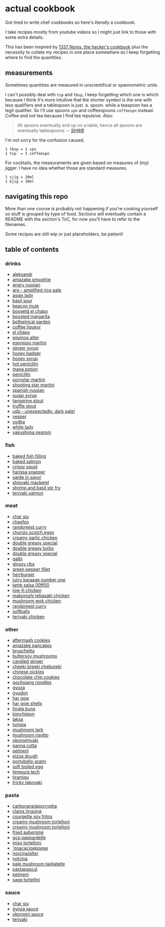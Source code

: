 # actual cookbook

Got tired to write chef cookbooks so here's *literally* a cookbook.

I take recipes mostly from youtube videos so I might just link to those with some extra details.

This has been inspired by [1337 Noms, the hacker's cookbook](https://github.com/theDevilsVoice/1337-Noms-The-Hacker-Cookbook) plus the necessity to collate my recipes in one place somewhere as I keep forgetitng where to find the quantities.

## measurements

Sometimes quantities are measured in unscientifical or spannometric units.

I can't possibly deal with `tsp` and `tbsp`, I keep forgetting which one is which because I think it's more intuitive that the shorter symbol is the one with less qualifiers and a tablespoon is just. a. spoon. while a teaspoon has a legit qualifier. So I'll use spoons `spn` and coffeespoons `coffeespn` instead. Coffee and not tea because I find tea repulsive. Also:

> All spoons eventually end up on a table, hence all spoons are eventually tablespoons -- *[SHWB](https://github.com/SHWB)*

I'm not sorry for the confusion caused.

```
1 tbsp = 1 spn
1 tsp  = 1 coffeespn
```

For cocktails, the measuraments are given based on measures of (my) jigger. I have no idea whether those are standard measures.
```
1 sjig = 20ml
1 bjig = 30ml
```

## navigating this repo

More than one course is probably not happening if you're cooking yourself so stuff is grouped by type of food. Sections will eventually contain a README with the section's ToC, for now you'll have to refer to the filenames.

Some recipes are still wip or just placeholders, be patient!

## table of contents

### drinks

- [aleksandr](https://github.com/caligin/actual-cookbook/tree/master/drinks/aleksandr.md)
- [amazake smoothie](https://github.com/caligin/actual-cookbook/tree/master/drinks/amazake-smoothie.md)
- [angry russian](https://github.com/caligin/actual-cookbook/tree/master/drinks/angry-russian.md)
- [arp - amplified rice pale](https://github.com/caligin/actual-cookbook/tree/master/drinks/arp.md)
- [asian lady](https://github.com/caligin/actual-cookbook/tree/master/drinks/asian-lady.md)
- [basil sour](https://github.com/caligin/actual-cookbook/tree/master/drinks/basil-sour.md)
- [beacon mule](https://github.com/caligin/actual-cookbook/tree/master/drinks/beacon-mule.md)
- [boosetd el chapo](https://github.com/caligin/actual-cookbook/tree/master/drinks/boosted-el-chapo.md)
- [boosted margarita](https://github.com/caligin/actual-cookbook/tree/master/drinks/boosted-margarita.md)
- [bothainical garden](https://github.com/caligin/actual-cookbook/tree/master/drinks/bothainical-garden.md)
- [coffee liqueur](https://github.com/caligin/actual-cookbook/tree/master/drinks/coffee-liqueur.md)
- [el chapo](https://github.com/caligin/actual-cookbook/tree/master/drinks/el-chapo.md)
- [equinox alter](https://github.com/caligin/actual-cookbook/tree/master/drinks/equinox-alter.md)
- [espresso martini](https://github.com/caligin/actual-cookbook/tree/master/drinks/espresso-martini.md)
- [ginger syrup](https://github.com/caligin/actual-cookbook/tree/master/drinks/ginger-syrup.md)
- [honey badger](https://github.com/caligin/actual-cookbook/tree/master/drinks/honey-badger.md)
- [honey syrup](https://github.com/caligin/actual-cookbook/tree/master/drinks/honey-syrup.md)
- [hot penicillin](https://github.com/caligin/actual-cookbook/tree/master/drinks/hot-penicillin.md)
- [mana potion](https://github.com/caligin/actual-cookbook/tree/master/drinks/mana-potion.md)
- [penicillin](https://github.com/caligin/actual-cookbook/tree/master/drinks/penicillin.md)
- [pornstar martini](https://github.com/caligin/actual-cookbook/tree/master/drinks/pornstar-martini.md)
- [shooting star martini](https://github.com/caligin/actual-cookbook/tree/master/drinks/shooting-star-martini.md)
- [spanish russian](https://github.com/caligin/actual-cookbook/tree/master/drinks/spanish-russian.md)
- [sugar syrup](https://github.com/caligin/actual-cookbook/tree/master/drinks/sugar-syrup.md)
- [tangerine stout](https://github.com/caligin/actual-cookbook/tree/master/drinks/tangerine-stout.md)
- [truffle stout](https://github.com/caligin/actual-cookbook/tree/master/drinks/truffle-stout.md)
- [udp - unexpectedly, dark pale!](https://github.com/caligin/actual-cookbook/tree/master/drinks/udp.md)
- [vesper](https://github.com/caligin/actual-cookbook/tree/master/drinks/vesper.md)
- [vodka](https://github.com/caligin/actual-cookbook/tree/master/drinks/vodka.md)
- [white lady](https://github.com/caligin/actual-cookbook/tree/master/drinks/white-lady.md)
- [yakushima negroni](https://github.com/caligin/actual-cookbook/tree/master/drinks/yakushima-negroni.md)

### fish

- [baked fish filling](https://github.com/caligin/actual-cookbook/tree/master/fish/baked-fish-filling.md)
- [baked salmon](https://github.com/caligin/actual-cookbook/tree/master/fish/baked-salmon.md)
- [crispy squid](https://github.com/caligin/actual-cookbook/tree/master/fish/crispy-squid.md)
- [harissa snapper](https://github.com/caligin/actual-cookbook/tree/master/fish/harissa-snapper.md)
- [sarde in savor](https://github.com/caligin/actual-cookbook/tree/master/fish/sarde-in-savor.md)
- [shioyaki mackerel](https://github.com/caligin/actual-cookbook/tree/master/fish/shioyaki-mackerel.md)
- [shrimp and basil stir fry](https://github.com/caligin/actual-cookbook/tree/master/fish/shrimp-and-basil-stirfry.md)
- [teriyaki salmon](https://github.com/caligin/actual-cookbook/tree/master/fish/teriyaki-salmon.md)

### meat

- [char siu](https://github.com/caligin/actual-cookbook/tree/master/meat/char-siu.md)
- [chasfoo](https://github.com/caligin/actual-cookbook/tree/master/meat/chasfoo.md)
- [randomest curry](https://github.com/caligin/actual-cookbook/tree/master/meat/cheatcode-curry.md)
- [chorizo scotch eggs](https://github.com/caligin/actual-cookbook/tree/master/meat/chorizo-scotch-eggs.md)
- [creamy garlic chicken](https://github.com/caligin/actual-cookbook/tree/master/meat/creamy-garlic-chicken.md)
- [double greasy special](https://github.com/caligin/actual-cookbook/tree/master/meat/double-greasy-special.md)
- [double greasy turbo](https://github.com/caligin/actual-cookbook/tree/master/meat/double-greasy-turbo.md)
- [double greasy special](https://github.com/caligin/actual-cookbook/tree/master/meat/double-greasy-turbospecial.md)
- [galbi](https://github.com/caligin/actual-cookbook/tree/master/meat/galbi.md)
- [glossy ribs](https://github.com/caligin/actual-cookbook/tree/master/meat/glossy-ribs.md)
- [green pepper fillet](https://github.com/caligin/actual-cookbook/tree/master/meat/green-pepper-fillet.md)
- [herrburger](https://github.com/caligin/actual-cookbook/tree/master/meat/herrburger.md)
- [juicy karaage number one](https://github.com/caligin/actual-cookbook/tree/master/meat/juicy-karaage-number-one.md)
- [lamb salsa 00ff00](https://github.com/caligin/actual-cookbook/tree/master/meat/lamb-salsa-00ff00.md)
- [low-fi chicken](https://github.com/caligin/actual-cookbook/tree/master/meat/low-fi-chicken.md)
- [maboroshi tebasaki chicken](https://github.com/caligin/actual-cookbook/tree/master/meat/maboroshi-tebasaki-chicken.md)
- [mushroom wok chicken](https://github.com/caligin/actual-cookbook/tree/master/meat/mushroom-wok-chicken.md)
- [randomest curry](https://github.com/caligin/actual-cookbook/tree/master/meat/randomest-curry.md)
- [softballs](https://github.com/caligin/actual-cookbook/tree/master/meat/softballs.md)
- [teriyaki chicken](https://github.com/caligin/actual-cookbook/tree/master/meat/teriyaki-chicken.md)

### other

- [aftermash cookies](https://github.com/caligin/actual-cookbook/tree/master/other/aftermash-cookies.md)
- [amazake pancakes](https://github.com/caligin/actual-cookbook/tree/master/other/amazake-pancakes.md)
- [bruschetta](https://github.com/caligin/actual-cookbook/tree/master/other/bruschetta.md)
- [buttersoy mushrooms](https://github.com/caligin/actual-cookbook/tree/master/other/buttersoy-mushrooms.md)
- [candied ginger](https://github.com/caligin/actual-cookbook/tree/master/other/candied-ginger.md)
- [cheeki breeki chebureki](https://github.com/caligin/actual-cookbook/tree/master/other/cheeki-breeki-chebureki.md)
- [chinese pickles](https://github.com/caligin/actual-cookbook/tree/master/other/chinese-pickles.md)
- [chocolate chip cookies](https://github.com/caligin/actual-cookbook/tree/master/other/chocolate-chip-cookies.md)
- [gochujang noodles](https://github.com/caligin/actual-cookbook/tree/master/other/gochujang-noodles.md)
- [gyoza](https://github.com/caligin/actual-cookbook/tree/master/other/gyoza.md)
- [gyudon](https://github.com/caligin/actual-cookbook/tree/master/other/gyudon.md)
- [har gow](https://github.com/caligin/actual-cookbook/tree/master/other/har-gow.md)
- [har gow shells](https://github.com/caligin/actual-cookbook/tree/master/other/har-gow-shells.md)
- [hirata buns](https://github.com/caligin/actual-cookbook/tree/master/other/hirata-buns.md)
- [kimchijeon](https://github.com/caligin/actual-cookbook/tree/master/other/kimchijeon.md)
- [laksa](https://github.com/caligin/actual-cookbook/tree/master/other/laksa.md)
- [lumpia](https://github.com/caligin/actual-cookbook/tree/master/other/lumpia.md)
- [mushroom larb](https://github.com/caligin/actual-cookbook/tree/master/other/mushroom-larb.md)
- [mushroom risotto](https://github.com/caligin/actual-cookbook/tree/master/other/mushroom-risotto.md)
- [okonomiyaki](https://github.com/caligin/actual-cookbook/tree/master/other/okonomiyaki.md)
- [panna cotta](https://github.com/caligin/actual-cookbook/tree/master/other/panna-cotta.md)
- [pelmeni](https://github.com/caligin/actual-cookbook/tree/master/other/pelmeni.md)
- [pizza dough](https://github.com/caligin/actual-cookbook/tree/master/other/pizza-dough.md)
- [portobello gratin](https://github.com/caligin/actual-cookbook/tree/master/other/portobello-gratin.md)
- [soft boiled egg](https://github.com/caligin/actual-cookbook/tree/master/other/soft-boiled-egg.md)
- [tempura tech](https://github.com/caligin/actual-cookbook/tree/master/other/tempura-tech.md)
- [tiramisu](https://github.com/caligin/actual-cookbook/tree/master/other/tiramisu.md)
- [tricky takoyaki](https://github.com/caligin/actual-cookbook/tree/master/other/tricky-takoyaki.md)

### pasta

- [carbonara/apocrypha](https://github.com/caligin/actual-cookbook/tree/master/pasta/carbonara-apocrypha.md)
- [clams linguine](https://github.com/caligin/actual-cookbook/tree/master/pasta/clams-linguine.md)
- [courgette soy fritos](https://github.com/caligin/actual-cookbook/tree/master/pasta/courgette-soy-fritos.md)
- [creamy mushroom tortelloni <chili>](https://github.com/caligin/actual-cookbook/tree/master/pasta/creamy-mushroom-tortelloni-chili-variant.md)
- [creamy mushroom tortelloni](https://github.com/caligin/actual-cookbook/tree/master/pasta/creamy-mushroom-tortelloni.md)
- [fried aubergine](https://github.com/caligin/actual-cookbook/tree/master/pasta/fried-aubergine.md)
- [gcp pappardelle](https://github.com/caligin/actual-cookbook/tree/master/pasta/gcp-pappardelle.md)
- [miso tortelloni](https://github.com/caligin/actual-cookbook/tree/master/pasta/miso-tortelloni.md)
- ['nnacacioeppepe](https://github.com/caligin/actual-cookbook/tree/master/pasta/nnacacioeppepe.md)
- [norcina/alter](https://github.com/caligin/actual-cookbook/tree/master/pasta/norcina-alter.md)
- [notcina](https://github.com/caligin/actual-cookbook/tree/master/pasta/notcina.md)
- [pale mushroom tagliatelle](https://github.com/caligin/actual-cookbook/tree/master/pasta/pale-mushroom-tagliatelle.md)
- [pastapascul](https://github.com/caligin/actual-cookbook/tree/master/pasta/pascul.md)
- [pelmeni](https://github.com/caligin/actual-cookbook/tree/master/pasta/pelmeni.md)
- [sage tortellini](https://github.com/caligin/actual-cookbook/tree/master/pasta/sage-tortellini.md)

### sauce

- [char siu](https://github.com/caligin/actual-cookbook/tree/master/sauce/char-siu.md)
- [gyoza sauce](https://github.com/caligin/actual-cookbook/tree/master/sauce/gyoza-sauce.md)
- [okonomi sauce](https://github.com/caligin/actual-cookbook/tree/master/sauce/okonomi-sauce.md)
- [teriyaki](https://github.com/caligin/actual-cookbook/tree/master/sauce/teriyaki.md)

